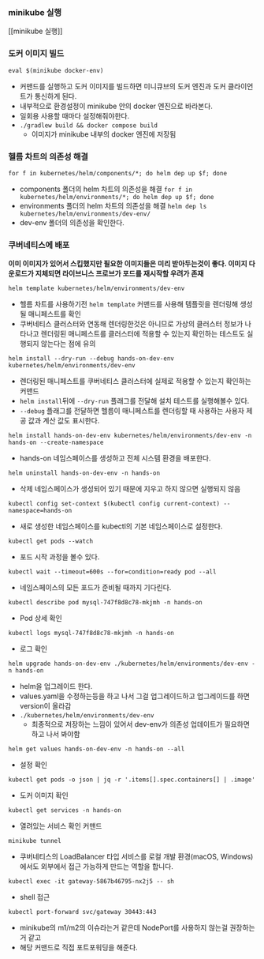 ### minikube 실행
[[minikube 실행]]
### 도커 이미지 빌드
`eval $(minikube docker-env)`
- 커맨드를 실행하고 도커 이미지를 빌드하면 미니큐브의 도커 엔진과 도커 클라이언트가 통신하게 된다.
- 내부적으로 환경설정이 minikube 안의 docker 엔진으로 바라본다.
- 일회용 사용할 때마다 설정해줘야한다.
-  `./gradlew build && docker compose build`
	- 이미지가 minikube 내부의 docker 엔진에 저장됨
### 헬름 차트의 의존성 해결
`for f in kubernetes/helm/components/*; do helm dep up $f; done`
- components 폴더의 helm 차트의 의존성을 해결
`for f in kubernetes/helm/environments/*; do helm dep up $f; done`
- environments 폴더의 helm 차트의 의존성을 해결
`helm dep ls kubernetes/helm/environments/dev-env/`
- dev-env 폴더의 의존성을 확인한다.

### 쿠버네티스에 배포
**이미 이미지가 있어서 스킵했지만 필요한 이미지들은 미리 받아두는것이 좋다. 이미지 다운로드가 지체되면 라이브니스 프로브가 포드를 재시작할 우려가 존재**

`helm template kubernetes/helm/environments/dev-env`
- 헬름 차트를 사용하기전 `helm template` 커맨드를 사용해 템플릿을 렌더링해 생성될 매니페스트를 확인
- 쿠버네티스 클러스터와 연동해 렌더링한것은 아니므로 가상의 클러스터 정보가 나타나고 렌더링된 매니페스트를 클러스터에 적용할 수 있는지 확인하는 테스트도 실행되지 않는다는 점에 유의

`helm install --dry-run --debug hands-on-dev-env kubernetes/helm/environments/dev-env`
- 렌더링된 매니페스트를 쿠버네티스 클러스터에 실제로 적용할 수 있는지 확인하는 커맨드
- `helm install`뒤에 `--dry-run` 플래그를 전달해 설치 테스트를 실행해볼수 있다.
- `--debug` 플래그를 전달하면 헬름이 매니페스트를 렌더링할 때 사용하는 사용자 제공 값과 계산 값도 표시한다.

`helm install hands-on-dev-env kubernetes/helm/environments/dev-env -n hands-on --create-namespace`
- hands-on 네임스페이스를 생성하고 전체 시스템 환경을 배포한다.

`helm uninstall hands-on-dev-env -n hands-on`
- 삭제 네임스페이스가 생성되어 있기 때문에 지우고 하지 않으면 실행되지 않음

`kubectl config set-context $(kubectl config current-context) --namespace=hands-on`
- 새로 생성한 네임스페이스를 kubectl의 기본 네임스페이스로 설정한다.

`kubectl get pods --watch`
- 포드 시작 과정을 볼수 있다.

`kubectl wait --timeout=600s --for=condition=ready pod --all`
- 네임스페이스의 모든 포드가 준비될 때까지 기다린다.

`kubectl describe pod mysql-747f8d8c78-mkjmh -n hands-on`
- Pod 상세 확인

`kubectl logs mysql-747f8d8c78-mkjmh -n hands-on`
- 로그 확인

`helm upgrade hands-on-dev-env ./kubernetes/helm/environments/dev-env -n hands-on`
- helm을 업그레이드 한다.
- values.yaml을 수정하는등을 하고 나서 그걸 업그레이드하고 업그레이드를 하면 version이 올라감
- `./kubernetes/helm/environments/dev-env`
	- 최종적으로 저장하는 느낌이 있어서 dev-env가 의존성 업데이트가 필요하면 하고 나서 봐야함

`helm get values hands-on-dev-env -n hands-on --all`
- 설정 확인

`kubectl get pods -o json | jq -r '.items[].spec.containers[] | .image'`
- 도커 이미지 확인

`kubectl get services -n hands-on`
- 열려있는 서비스 확인 커맨드

`minikube tunnel`
- 쿠버네티스의 LoadBalancer 타입 서비스를 로컬 개발 환경(macOS, Windows)에서도 외부에서 접근 가능하게 만드는 역할을 합니다.

`kubectl exec -it gateway-5867b46795-nx2j5 -- sh`
- shell 접근

`kubectl port-forward svc/gateway 30443:443`
- minikube의 m1/m2의 이슈라는거 같은데 NodePort를 사용하지 않는걸 권장하는거 같고
- 해당 커맨드로 직접 포트포워딩을 해준다.